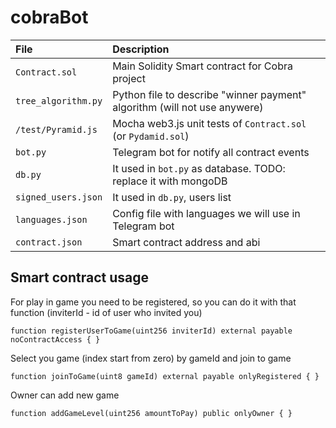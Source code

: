 # cobraBot


| File | Description |
| :--- | :--- |
| `Contract.sol` | Main Solidity Smart contract for Cobra project |
| `tree_algorithm.py` | Python file to describe "winner payment" algorithm (will not use anywere) |
| `/test/Pyramid.js` | Mocha web3.js unit tests of `Contract.sol` (or `Pydamid.sol`) |
| `bot.py` | Telegram bot for notify all contract events |
| `db.py` | It used in `bot.py` as database. TODO: replace it with mongoDB |
| `signed_users.json` | It used in `db.py`, users list |
| `languages.json` | Config file with languages we will use in Telegram bot |
| `contract.json` | Smart contract address and abi |

## Smart contract usage

For play in game you need to be registered, so you can do it with that function (inviterId - id of user who invited you)
```solidity
function registerUserToGame(uint256 inviterId) external payable noContractAccess { }
```
Select you game (index start from zero) by gameId and join to game 
```solidity
function joinToGame(uint8 gameId) external payable onlyRegistered { }
```
Owner can add new game
```solidity
function addGameLevel(uint256 amountToPay) public onlyOwner { }
```
